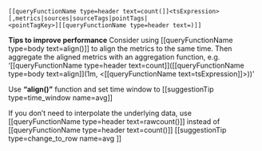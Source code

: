 ```
[[queryFunctionName type=header text=count(]]<tsExpression>
[,metrics|sources|sourceTags|pointTags|
<pointTagKey>][[queryFunctionName type=header text=)]]
```

**Tips to improve performance**
Consider using [[queryFunctionName type=body text=align()]] to align the metrics to the same time. Then aggregate the aligned metrics with an aggregation function, e.g. ‘[[queryFunctionName type=header text=count]]([[queryFunctionName type=body text=align]](1m, <[[queryFunctionName text=tsExpression]]>))’

Use **“align()”** function and set time window to
[[suggestionTip type=time_window name=avg]]

If you don’t need to interpolate the underlying data, 
use [[queryFunctionName type=header text=rawcount()]] instead of [[queryFunctionName type=header text=count()]]
[[suggestionTip type=change_to_row name=avg ]]